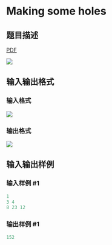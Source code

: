 # Making some holes

## 题目描述

[problemUrl]: https://uva.onlinejudge.org/index.php?option=com_onlinejudge&Itemid=8&category=862&page=show_problem&problem=4798

[PDF](https://uva.onlinejudge.org/external/129/p12919.pdf)

![](https://cdn.luogu.com.cn/upload/vjudge_pic/UVA12919/addfc550a17e35b210e341118a1daae3565da3e6.png)

## 输入输出格式

### 输入格式

![](https://cdn.luogu.com.cn/upload/vjudge_pic/UVA12919/2a76e53aa4d2e063564032bd78f3a89f17fba563.png)

### 输出格式

![](https://cdn.luogu.com.cn/upload/vjudge_pic/UVA12919/2d07061815659be3e062c5d4b6d90095e9477317.png)

## 输入输出样例

### 输入样例 #1

```cpp
1
3 4
8 23 12
```


### 输出样例 #1

```cpp
152
```


